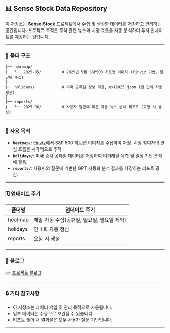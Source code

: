 ## 📊 Sense Stock Data Repository

이 저장소는 **Sense Stock** 프로젝트에서 수집 및 생성한 데이터를 저장하고 관리하는 공간입니다. 
프로젝트 목적은 주식 관련 뉴스와 시장 흐름을 자동 분석하여 투자 인사이트를 제공하는 것입니다.

---

### 📁 폴더 구조

```
├── heatmap/
│   └── 2025-05/         # 2025년 5월 S&P500 히트맵 이미지 (Finviz 기반, 일 단위 수집)
│
├── holidays/            # 미국 공휴일 정보 저장, ex)2025.json (연 단위 자동 갱신)
│
├── reports/
│   └── 2025-06/         # 사용자 질문에 따른 자동 뉴스 분석 리포트 (요청 시 생성)
```

---

### 📌 사용 목적

- **`heatmap/`**: [Finviz](https://finviz.com/map.ashx)에서 S&P 500 히트맵 이미지를 수집하여 저장. 시장 참여자의 관심 흐름을 시각적으로 추적.
- **`holidays/`**: 미국 증시 공휴일 데이터를 저장하여 비거래일 예측 및 일정 기반 분석에 활용.
- **`reports/`**: 사용자의 질문에 기반한 GPT 자동화 분석 결과를 저장하는 리포트 공간.

---

### 🗓️ 업데이트 주기

| 폴더명     | 업데이트 주기  |
|------------|-----------------|
| heatmap    | 매일 자동 수집(공휴일, 일요일, 월요일 제외)  |
| holidays   | 연 1회 자동 갱신|
| reports    | 요청 시 생성    |

---

### 🧠 블로그

👉 [프로젝트 블로그](https://cord-ai.tistory.com/category/n8n%2C%20Automation%20Tool/n8n%20Project)

---

### 🔒 기타 참고사항

- 이 저장소는 데이터 백업 및 관리 목적으로 사용됩니다.
- 일부 데이터는 수동으로 보완될 수 있습니다.
- 리포트 폴더 내 결과물은 모두 사용자 질문 기반입니다.

---
